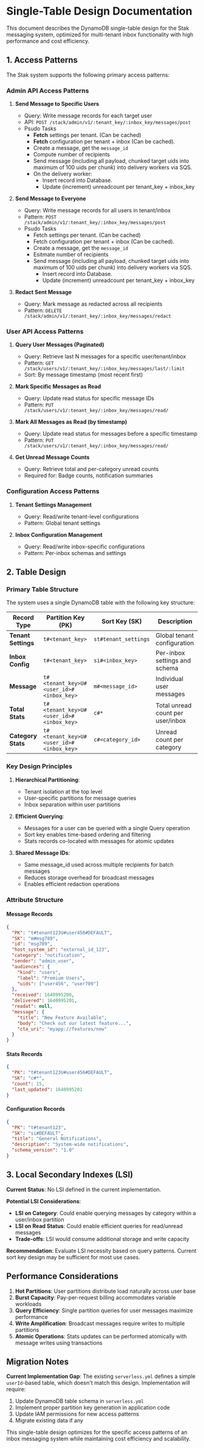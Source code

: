 Single-Table Design Documentation
==

This document describes the DynamoDB single-table design for the Stak messaging system, optimized for multi-tenant inbox functionality with high performance and cost efficiency.

## 1. Access Patterns

The Stak system supports the following primary access patterns:

### Admin API Access Patterns

1. **Send Message to Specific Users**
   - Query: Write message records for each target user
   - API: `POST /stack/admin/v1/:tenant_key/:inbox_key/messages/post`
   - Psudo Tasks
     - **Fetch** settings per tenant. (Can be cached)
     - **Fetch** configuration per tenant + inbox (Can be cached).
     - Create a message, get the `message_id`
     - Compute number of recipients
     - Send message (including all payload, chunked target uids into maximum of 100 uids per chunk) into delivery workers via SQS.
     - On the delivery worker:
         - Insert record into Database.
         - Update (increment) unreadcount per tenant_key + inbox_key

2. **Send Message to Everyone**
   - Query: Write message records for all users in tenant/inbox
   - Pattern: `POST /stack/admin/v1/:tenant_key/:inbox_key/messages/post`
   - Psudo Tasks
     - Fetch settings per tenant. (Can be cached)
     - Fetch configuration per tenant + inbox (Can be cached).
     - Create a message, get the `message_id`
     - Esitmate number of recipients
     - Send message (including all payload, chunked target uids into maximum of 100 uids per chunk) into delivery workers via SQS.
         - Insert record into Database.
         - Update (increment) unreadcount per tenant_key + inbox_key

3. **Redact Sent Message**
   - Query: Mark message as redacted across all recipients
   - Pattern: `DELETE /stack/admin/v1/:tenant_key/:inbox_key/messages/redact`

### User API Access Patterns

1. **Query User Messages (Paginated)**
   - Query: Retrieve last N messages for a specific user/tenant/inbox
   - Pattern: `GET /stack/users/v1/:tenant_key/:inbox_key/messages/last/:limit`
   - Sort: By message timestamp (most recent first)

2. **Mark Specific Messages as Read**
   - Query: Update read status for specific message IDs
   - Pattern: `PUT /stack/users/v1/:tenant_key/:inbox_key/messages/read/`

3. **Mark All Messages as Read (by timestamp)**
   - Query: Update read status for messages before a specific timestamp
   - Pattern: `PUT /stack/users/v1/:tenant_key/:inbox_key/messages/read/`

4. **Get Unread Message Counts**
   - Query: Retrieve total and per-category unread counts
   - Required for: Badge counts, notification summaries

### Configuration Access Patterns
1. **Tenant Settings Management**
   - Query: Read/write tenant-level configurations
   - Pattern: Global tenant settings

2. **Inbox Configuration Management**
   - Query: Read/write inbox-specific configurations
   - Pattern: Per-inbox schemas and settings

## 2. Table Design

### Primary Table Structure

The system uses a single DynamoDB table with the following key structure:

| Record Type | Partition Key (PK) | Sort Key (SK) | Description |
|-------------|-------------------|---------------|-------------|
| **Tenant Settings** | `t#<tenant_key>` | `st#tenant_settings` | Global tenant configuration |
| **Inbox Config** | `t#<tenant_key>` | `si#<inbox_key>` | Per-inbox settings and schema |
| **Message** | `t#<tenant_key>U#<user_id>#<inbox_key>` | `m#<message_id>` | Individual user messages |
| **Total Stats** | `t#<tenant_key>U#<user_id>#<inbox_key>` | `c#*` | Total unread count per user/inbox |
| **Category Stats** | `t#<tenant_key>U#<user_id>#<inbox_key>` | `c#<category_id>` | Unread count per category |

### Key Design Principles

1. **Hierarchical Partitioning**: 
   - Tenant isolation at the top level
   - User-specific partitions for message queries
   - Inbox separation within user partitions

2. **Efficient Querying**:
   - Messages for a user can be queried with a single Query operation
   - Sort key enables time-based ordering and filtering
   - Stats records co-located with messages for atomic updates

3. **Shared Message IDs**:
   - Same message_id used across multiple recipients for batch messages
   - Reduces storage overhead for broadcast messages
   - Enables efficient redaction operations

### Attribute Structure

#### Message Records
```json
{
  "PK": "t#tenant123U#user456#DEFAULT",
  "SK": "m#msg789",
  "id": "msg789",
  "host_system_id": "external_id_123",
  "category": "notification",
  "sender": "admin_user",
  "audiences": {
    "kind": "users",
    "label": "Premium Users",
    "uids": ["user456", "user789"]
  },
  "received": 1640995200,
  "delivered": 1640995201,
  "readat": null,
  "message": {
    "title": "New Feature Available",
    "body": "Check out our latest feature...",
    "cta_uri": "myapp://features/new"
  }
}
```

#### Stats Records
```json
{
  "PK": "t#tenant123U#user456#DEFAULT",
  "SK": "c#*",
  "count": 15,
  "last_updated": 1640995201
}
```

#### Configuration Records
```json
{
  "PK": "t#tenant123",
  "SK": "si#DEFAULT",
  "title": "General Notifications",
  "description": "System-wide notifications",
  "schema_version": "1.0"
}
```

## 3. Local Secondary Indexes (LSI)

**Current Status**: No LSI defined in the current implementation.

**Potential LSI Considerations**:
- **LSI on Category**: Could enable querying messages by category within a user/inbox partition
- **LSI on Read Status**: Could enable efficient queries for read/unread messages
- **Trade-offs**: LSI would consume additional storage and write capacity

**Recommendation**: Evaluate LSI necessity based on query patterns. Current sort key design may be sufficient for most use cases.

## Performance Considerations

1. **Hot Partitions**: User partitions distribute load naturally across user base
2. **Burst Capacity**: Pay-per-request billing accommodates variable workloads
3. **Query Efficiency**: Single partition queries for user messages maximize performance
4. **Write Amplification**: Broadcast messages require writes to multiple partitions
5. **Atomic Operations**: Stats updates can be performed atomically with message writes using transactions

## Migration Notes

**Current Implementation Gap**: The existing `serverless.yml` defines a simple `userId`-based table, which doesn't match this design. Implementation will require:

1. Update DynamoDB table schema in `serverless.yml`
2. Implement proper partition key generation in application code
3. Update IAM permissions for new access patterns
4. Migrate existing data if any

This single-table design optimizes for the specific access patterns of an inbox messaging system while maintaining cost efficiency and scalability.

